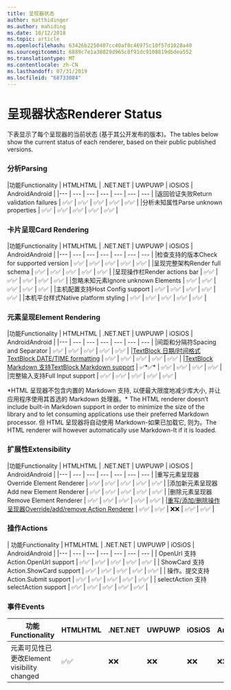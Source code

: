 ```yaml
---
title: 呈现器状态
author: matthidinger
ms.author: mahiding
ms.date: 10/12/2018
ms.topic: article
ms.openlocfilehash: 63426b2250407cc40af8c46975c10f57d1028a40
ms.sourcegitcommit: 6889c7e1a38029d965c8f91dc9108819dbdea552
ms.translationtype: MT
ms.contentlocale: zh-CN
ms.lasthandoff: 07/31/2019
ms.locfileid: "68733084"
---
```

# <a name="renderer-status"></a><span data-ttu-id="670a8-102">呈现器状态</span><span class="sxs-lookup"><span data-stu-id="670a8-102">Renderer Status</span></span>
<span data-ttu-id="670a8-103">下表显示了每个呈现器的当前状态 (基于其公开发布的版本)。</span><span class="sxs-lookup"><span data-stu-id="670a8-103">The tables below show the current status of each renderer, based on their public published versions.</span></span>

### <a name="parsing"></a><span data-ttu-id="670a8-104">分析</span><span class="sxs-lookup"><span data-stu-id="670a8-104">Parsing</span></span>

|<span data-ttu-id="670a8-105">功能</span><span class="sxs-lookup"><span data-stu-id="670a8-105">Functionality</span></span> | <span data-ttu-id="670a8-106">HTML</span><span class="sxs-lookup"><span data-stu-id="670a8-106">HTML</span></span> | <span data-ttu-id="670a8-107">.NET</span><span class="sxs-lookup"><span data-stu-id="670a8-107">.NET</span></span> | <span data-ttu-id="670a8-108">UWP</span><span class="sxs-lookup"><span data-stu-id="670a8-108">UWP</span></span> | <span data-ttu-id="670a8-109">iOS</span><span class="sxs-lookup"><span data-stu-id="670a8-109">iOS</span></span> | <span data-ttu-id="670a8-110">Android</span><span class="sxs-lookup"><span data-stu-id="670a8-110">Android</span></span> |
|--- | --- | --- | --- | --- | --- | --- |
|<span data-ttu-id="670a8-111">返回验证失败</span><span class="sxs-lookup"><span data-stu-id="670a8-111">Return validation failures</span></span> | <span data-ttu-id="670a8-112">✅</span><span class="sxs-lookup"><span data-stu-id="670a8-112">✅</span></span> | <span data-ttu-id="670a8-113">✅</span><span class="sxs-lookup"><span data-stu-id="670a8-113">✅</span></span> | <span data-ttu-id="670a8-114">✅</span><span class="sxs-lookup"><span data-stu-id="670a8-114">✅</span></span> | <span data-ttu-id="670a8-115">✅</span><span class="sxs-lookup"><span data-stu-id="670a8-115">✅</span></span> | <span data-ttu-id="670a8-116">✅</span><span class="sxs-lookup"><span data-stu-id="670a8-116">✅</span></span> |
|<span data-ttu-id="670a8-117">分析未知属性</span><span class="sxs-lookup"><span data-stu-id="670a8-117">Parse unknown properties</span></span> | <span data-ttu-id="670a8-118">✅</span><span class="sxs-lookup"><span data-stu-id="670a8-118">✅</span></span> | <span data-ttu-id="670a8-119">✅</span><span class="sxs-lookup"><span data-stu-id="670a8-119">✅</span></span> | <span data-ttu-id="670a8-120">✅</span><span class="sxs-lookup"><span data-stu-id="670a8-120">✅</span></span> | <span data-ttu-id="670a8-121">✅</span><span class="sxs-lookup"><span data-stu-id="670a8-121">✅</span></span> | <span data-ttu-id="670a8-122">✅</span><span class="sxs-lookup"><span data-stu-id="670a8-122">✅</span></span> |

### <a name="card-rendering"></a><span data-ttu-id="670a8-123">卡片呈现</span><span class="sxs-lookup"><span data-stu-id="670a8-123">Card Rendering</span></span>

|<span data-ttu-id="670a8-124">功能</span><span class="sxs-lookup"><span data-stu-id="670a8-124">Functionality</span></span> | <span data-ttu-id="670a8-125">HTML</span><span class="sxs-lookup"><span data-stu-id="670a8-125">HTML</span></span> | <span data-ttu-id="670a8-126">.NET</span><span class="sxs-lookup"><span data-stu-id="670a8-126">.NET</span></span> | <span data-ttu-id="670a8-127">UWP</span><span class="sxs-lookup"><span data-stu-id="670a8-127">UWP</span></span> | <span data-ttu-id="670a8-128">iOS</span><span class="sxs-lookup"><span data-stu-id="670a8-128">iOS</span></span> | <span data-ttu-id="670a8-129">Android</span><span class="sxs-lookup"><span data-stu-id="670a8-129">Android</span></span> |
|--- | --- | --- | --- | --- | --- | --- |
|<span data-ttu-id="670a8-130">检查支持的版本</span><span class="sxs-lookup"><span data-stu-id="670a8-130">Check for supported version</span></span> | <span data-ttu-id="670a8-131">✅</span><span class="sxs-lookup"><span data-stu-id="670a8-131">✅</span></span> | <span data-ttu-id="670a8-132">✅</span><span class="sxs-lookup"><span data-stu-id="670a8-132">✅</span></span> | <span data-ttu-id="670a8-133">✅</span><span class="sxs-lookup"><span data-stu-id="670a8-133">✅</span></span> | <span data-ttu-id="670a8-134">✅</span><span class="sxs-lookup"><span data-stu-id="670a8-134">✅</span></span> | <span data-ttu-id="670a8-135">✅</span><span class="sxs-lookup"><span data-stu-id="670a8-135">✅</span></span>  |
|<span data-ttu-id="670a8-136">呈现完整架构</span><span class="sxs-lookup"><span data-stu-id="670a8-136">Render full schema</span></span> | <span data-ttu-id="670a8-137">✅</span><span class="sxs-lookup"><span data-stu-id="670a8-137">✅</span></span> | <span data-ttu-id="670a8-138">✅</span><span class="sxs-lookup"><span data-stu-id="670a8-138">✅</span></span> | <span data-ttu-id="670a8-139">✅</span><span class="sxs-lookup"><span data-stu-id="670a8-139">✅</span></span> | <span data-ttu-id="670a8-140">✅</span><span class="sxs-lookup"><span data-stu-id="670a8-140">✅</span></span> | <span data-ttu-id="670a8-141">✅</span><span class="sxs-lookup"><span data-stu-id="670a8-141">✅</span></span> |
|<span data-ttu-id="670a8-142">呈现操作栏</span><span class="sxs-lookup"><span data-stu-id="670a8-142">Render actions bar</span></span> | <span data-ttu-id="670a8-143">✅</span><span class="sxs-lookup"><span data-stu-id="670a8-143">✅</span></span> | <span data-ttu-id="670a8-144">✅</span><span class="sxs-lookup"><span data-stu-id="670a8-144">✅</span></span> | <span data-ttu-id="670a8-145">✅</span><span class="sxs-lookup"><span data-stu-id="670a8-145">✅</span></span> | <span data-ttu-id="670a8-146">✅</span><span class="sxs-lookup"><span data-stu-id="670a8-146">✅</span></span> | <span data-ttu-id="670a8-147">✅</span><span class="sxs-lookup"><span data-stu-id="670a8-147">✅</span></span> |
|<span data-ttu-id="670a8-148">忽略未知元素</span><span class="sxs-lookup"><span data-stu-id="670a8-148">Ignore unknown Elements</span></span> | <span data-ttu-id="670a8-149">✅</span><span class="sxs-lookup"><span data-stu-id="670a8-149">✅</span></span> | <span data-ttu-id="670a8-150">✅</span><span class="sxs-lookup"><span data-stu-id="670a8-150">✅</span></span> | <span data-ttu-id="670a8-151">✅</span><span class="sxs-lookup"><span data-stu-id="670a8-151">✅</span></span> | <span data-ttu-id="670a8-152">✅</span><span class="sxs-lookup"><span data-stu-id="670a8-152">✅</span></span> | <span data-ttu-id="670a8-153">✅</span><span class="sxs-lookup"><span data-stu-id="670a8-153">✅</span></span> |
|<span data-ttu-id="670a8-154">主机配置支持</span><span class="sxs-lookup"><span data-stu-id="670a8-154">Host Config support</span></span> | <span data-ttu-id="670a8-155">✅</span><span class="sxs-lookup"><span data-stu-id="670a8-155">✅</span></span> | <span data-ttu-id="670a8-156">✅</span><span class="sxs-lookup"><span data-stu-id="670a8-156">✅</span></span> | <span data-ttu-id="670a8-157">✅</span><span class="sxs-lookup"><span data-stu-id="670a8-157">✅</span></span> | <span data-ttu-id="670a8-158">✅</span><span class="sxs-lookup"><span data-stu-id="670a8-158">✅</span></span> | <span data-ttu-id="670a8-159">✅</span><span class="sxs-lookup"><span data-stu-id="670a8-159">✅</span></span> |
|<span data-ttu-id="670a8-160">本机平台样式</span><span class="sxs-lookup"><span data-stu-id="670a8-160">Native platform styling</span></span> | <span data-ttu-id="670a8-161">✅</span><span class="sxs-lookup"><span data-stu-id="670a8-161">✅</span></span> | <span data-ttu-id="670a8-162">✅</span><span class="sxs-lookup"><span data-stu-id="670a8-162">✅</span></span> | <span data-ttu-id="670a8-163">✅</span><span class="sxs-lookup"><span data-stu-id="670a8-163">✅</span></span> | <span data-ttu-id="670a8-164">✅</span><span class="sxs-lookup"><span data-stu-id="670a8-164">✅</span></span> | <span data-ttu-id="670a8-165">✅</span><span class="sxs-lookup"><span data-stu-id="670a8-165">✅</span></span> |

### <a name="element-rendering"></a><span data-ttu-id="670a8-166">元素呈现</span><span class="sxs-lookup"><span data-stu-id="670a8-166">Element Rendering</span></span>

|<span data-ttu-id="670a8-167">功能</span><span class="sxs-lookup"><span data-stu-id="670a8-167">Functionality</span></span> | <span data-ttu-id="670a8-168">HTML</span><span class="sxs-lookup"><span data-stu-id="670a8-168">HTML</span></span> | <span data-ttu-id="670a8-169">.NET</span><span class="sxs-lookup"><span data-stu-id="670a8-169">.NET</span></span> | <span data-ttu-id="670a8-170">UWP</span><span class="sxs-lookup"><span data-stu-id="670a8-170">UWP</span></span> | <span data-ttu-id="670a8-171">iOS</span><span class="sxs-lookup"><span data-stu-id="670a8-171">iOS</span></span> | <span data-ttu-id="670a8-172">Android</span><span class="sxs-lookup"><span data-stu-id="670a8-172">Android</span></span> |
|--- | --- | --- | --- | --- | --- | --- |
|<span data-ttu-id="670a8-173">间距和分隔符</span><span class="sxs-lookup"><span data-stu-id="670a8-173">Spacing and Separator</span></span> | <span data-ttu-id="670a8-174">✅</span><span class="sxs-lookup"><span data-stu-id="670a8-174">✅</span></span> | <span data-ttu-id="670a8-175">✅</span><span class="sxs-lookup"><span data-stu-id="670a8-175">✅</span></span> | <span data-ttu-id="670a8-176">✅</span><span class="sxs-lookup"><span data-stu-id="670a8-176">✅</span></span> | <span data-ttu-id="670a8-177">✅</span><span class="sxs-lookup"><span data-stu-id="670a8-177">✅</span></span> | <span data-ttu-id="670a8-178">✅</span><span class="sxs-lookup"><span data-stu-id="670a8-178">✅</span></span> |
|[<span data-ttu-id="670a8-179">TextBlock 日期/时间格式</span><span class="sxs-lookup"><span data-stu-id="670a8-179">TextBlock DATE/TIME formatting</span></span>](../authoring-cards/text-features.md#datetime-formatting-and-localization) | <span data-ttu-id="670a8-180">✅</span><span class="sxs-lookup"><span data-stu-id="670a8-180">✅</span></span> | <span data-ttu-id="670a8-181">✅</span><span class="sxs-lookup"><span data-stu-id="670a8-181">✅</span></span> | <span data-ttu-id="670a8-182">✅</span><span class="sxs-lookup"><span data-stu-id="670a8-182">✅</span></span> | <span data-ttu-id="670a8-183">✅</span><span class="sxs-lookup"><span data-stu-id="670a8-183">✅</span></span> | <span data-ttu-id="670a8-184">✅</span><span class="sxs-lookup"><span data-stu-id="670a8-184">✅</span></span> |
|[<span data-ttu-id="670a8-185">TextBlock Markdown 支持</span><span class="sxs-lookup"><span data-stu-id="670a8-185">TextBlock Markdown support</span></span>](../authoring-cards/text-features.md#markdown) | <span data-ttu-id="670a8-186">✅\*</span><span class="sxs-lookup"><span data-stu-id="670a8-186">✅\*</span></span> | <span data-ttu-id="670a8-187">✅</span><span class="sxs-lookup"><span data-stu-id="670a8-187">✅</span></span> | <span data-ttu-id="670a8-188">✅</span><span class="sxs-lookup"><span data-stu-id="670a8-188">✅</span></span> | <span data-ttu-id="670a8-189">✅</span><span class="sxs-lookup"><span data-stu-id="670a8-189">✅</span></span> | <span data-ttu-id="670a8-190">✅</span><span class="sxs-lookup"><span data-stu-id="670a8-190">✅</span></span> |
|<span data-ttu-id="670a8-191">完整输入支持</span><span class="sxs-lookup"><span data-stu-id="670a8-191">Full Input support</span></span> | <span data-ttu-id="670a8-192">✅</span><span class="sxs-lookup"><span data-stu-id="670a8-192">✅</span></span> | <span data-ttu-id="670a8-193">✅</span><span class="sxs-lookup"><span data-stu-id="670a8-193">✅</span></span> | <span data-ttu-id="670a8-194">✅</span><span class="sxs-lookup"><span data-stu-id="670a8-194">✅</span></span> | <span data-ttu-id="670a8-195">✅</span><span class="sxs-lookup"><span data-stu-id="670a8-195">✅</span></span> | <span data-ttu-id="670a8-196">✅</span><span class="sxs-lookup"><span data-stu-id="670a8-196">✅</span></span> |

<span data-ttu-id="670a8-197">\*HTML 呈现器不包含内置的 Markdown 支持, 以便最大限度地减少库大小, 并让应用程序使用其首选的 Markdown 处理器。</span><span class="sxs-lookup"><span data-stu-id="670a8-197">\* The HTML renderer doesn’t include built-in Markdown support in order to minimize the size of the library and to let consuming applications use their preferred Markdown processor.</span></span> <span data-ttu-id="670a8-198">但 HTML 呈现器将自动使用 Markdown-如果已加载它, 则为。</span><span class="sxs-lookup"><span data-stu-id="670a8-198">The HTML renderer will however automatically use Markdown-It if it is loaded.</span></span>

### <a name="extensibility"></a><span data-ttu-id="670a8-199">扩展性</span><span class="sxs-lookup"><span data-stu-id="670a8-199">Extensibility</span></span>

|<span data-ttu-id="670a8-200">功能</span><span class="sxs-lookup"><span data-stu-id="670a8-200">Functionality</span></span> | <span data-ttu-id="670a8-201">HTML</span><span class="sxs-lookup"><span data-stu-id="670a8-201">HTML</span></span> | <span data-ttu-id="670a8-202">.NET</span><span class="sxs-lookup"><span data-stu-id="670a8-202">.NET</span></span> | <span data-ttu-id="670a8-203">UWP</span><span class="sxs-lookup"><span data-stu-id="670a8-203">UWP</span></span> | <span data-ttu-id="670a8-204">iOS</span><span class="sxs-lookup"><span data-stu-id="670a8-204">iOS</span></span> | <span data-ttu-id="670a8-205">Android</span><span class="sxs-lookup"><span data-stu-id="670a8-205">Android</span></span> |
|--- | --- | --- | --- | --- | --- | --- |
|<span data-ttu-id="670a8-206">重写元素呈现器</span><span class="sxs-lookup"><span data-stu-id="670a8-206">Override Element Renderer</span></span> | <span data-ttu-id="670a8-207">✅</span><span class="sxs-lookup"><span data-stu-id="670a8-207">✅</span></span> | <span data-ttu-id="670a8-208">✅</span><span class="sxs-lookup"><span data-stu-id="670a8-208">✅</span></span> | <span data-ttu-id="670a8-209">✅</span><span class="sxs-lookup"><span data-stu-id="670a8-209">✅</span></span> | <span data-ttu-id="670a8-210">✅</span><span class="sxs-lookup"><span data-stu-id="670a8-210">✅</span></span> | <span data-ttu-id="670a8-211">✅</span><span class="sxs-lookup"><span data-stu-id="670a8-211">✅</span></span> |
|<span data-ttu-id="670a8-212">添加新元素呈现器</span><span class="sxs-lookup"><span data-stu-id="670a8-212">Add new Element Renderer</span></span> | <span data-ttu-id="670a8-213">✅</span><span class="sxs-lookup"><span data-stu-id="670a8-213">✅</span></span> | <span data-ttu-id="670a8-214">✅</span><span class="sxs-lookup"><span data-stu-id="670a8-214">✅</span></span> | <span data-ttu-id="670a8-215">✅</span><span class="sxs-lookup"><span data-stu-id="670a8-215">✅</span></span> | <span data-ttu-id="670a8-216">✅</span><span class="sxs-lookup"><span data-stu-id="670a8-216">✅</span></span> | <span data-ttu-id="670a8-217">✅</span><span class="sxs-lookup"><span data-stu-id="670a8-217">✅</span></span> |
|<span data-ttu-id="670a8-218">删除元素呈现器</span><span class="sxs-lookup"><span data-stu-id="670a8-218">Remove Element Renderer</span></span> | <span data-ttu-id="670a8-219">✅</span><span class="sxs-lookup"><span data-stu-id="670a8-219">✅</span></span> | <span data-ttu-id="670a8-220">✅</span><span class="sxs-lookup"><span data-stu-id="670a8-220">✅</span></span> | <span data-ttu-id="670a8-221">✅</span><span class="sxs-lookup"><span data-stu-id="670a8-221">✅</span></span> | <span data-ttu-id="670a8-222">✅</span><span class="sxs-lookup"><span data-stu-id="670a8-222">✅</span></span> | <span data-ttu-id="670a8-223">✅</span><span class="sxs-lookup"><span data-stu-id="670a8-223">✅</span></span> |
|[<span data-ttu-id="670a8-224">重写/添加/删除操作呈现器</span><span class="sxs-lookup"><span data-stu-id="670a8-224">Override/add/remove Action Renderer</span></span>](https://github.com/Microsoft/AdaptiveCards/issues/1671) | <span data-ttu-id="670a8-225">✅</span><span class="sxs-lookup"><span data-stu-id="670a8-225">✅</span></span> | <span data-ttu-id="670a8-226">✅</span><span class="sxs-lookup"><span data-stu-id="670a8-226">✅</span></span> | <span data-ttu-id="670a8-227">❌</span><span class="sxs-lookup"><span data-stu-id="670a8-227">❌</span></span> | <span data-ttu-id="670a8-228">✅</span><span class="sxs-lookup"><span data-stu-id="670a8-228">✅</span></span> | <span data-ttu-id="670a8-229">✅</span><span class="sxs-lookup"><span data-stu-id="670a8-229">✅</span></span> |

### <a name="actions"></a><span data-ttu-id="670a8-230">操作</span><span class="sxs-lookup"><span data-stu-id="670a8-230">Actions</span></span>

| <span data-ttu-id="670a8-231">功能</span><span class="sxs-lookup"><span data-stu-id="670a8-231">Functionality</span></span> | <span data-ttu-id="670a8-232">HTML</span><span class="sxs-lookup"><span data-stu-id="670a8-232">HTML</span></span> | <span data-ttu-id="670a8-233">.NET</span><span class="sxs-lookup"><span data-stu-id="670a8-233">.NET</span></span> | <span data-ttu-id="670a8-234">UWP</span><span class="sxs-lookup"><span data-stu-id="670a8-234">UWP</span></span> | <span data-ttu-id="670a8-235">iOS</span><span class="sxs-lookup"><span data-stu-id="670a8-235">iOS</span></span> | <span data-ttu-id="670a8-236">Android</span><span class="sxs-lookup"><span data-stu-id="670a8-236">Android</span></span> |
|--- | --- | --- | --- | --- | --- | --- |
| <span data-ttu-id="670a8-237">OpenUrl 支持</span><span class="sxs-lookup"><span data-stu-id="670a8-237">Action.OpenUrl support</span></span> | <span data-ttu-id="670a8-238">✅</span><span class="sxs-lookup"><span data-stu-id="670a8-238">✅</span></span> | <span data-ttu-id="670a8-239">✅</span><span class="sxs-lookup"><span data-stu-id="670a8-239">✅</span></span> | <span data-ttu-id="670a8-240">✅</span><span class="sxs-lookup"><span data-stu-id="670a8-240">✅</span></span> | <span data-ttu-id="670a8-241">✅</span><span class="sxs-lookup"><span data-stu-id="670a8-241">✅</span></span> | <span data-ttu-id="670a8-242">✅</span><span class="sxs-lookup"><span data-stu-id="670a8-242">✅</span></span>  |
| <span data-ttu-id="670a8-243">ShowCard 支持</span><span class="sxs-lookup"><span data-stu-id="670a8-243">Action.ShowCard support</span></span>  | <span data-ttu-id="670a8-244">✅</span><span class="sxs-lookup"><span data-stu-id="670a8-244">✅</span></span> | <span data-ttu-id="670a8-245">✅</span><span class="sxs-lookup"><span data-stu-id="670a8-245">✅</span></span> | <span data-ttu-id="670a8-246">✅</span><span class="sxs-lookup"><span data-stu-id="670a8-246">✅</span></span> | <span data-ttu-id="670a8-247">✅</span><span class="sxs-lookup"><span data-stu-id="670a8-247">✅</span></span> | <span data-ttu-id="670a8-248">✅</span><span class="sxs-lookup"><span data-stu-id="670a8-248">✅</span></span> |
| <span data-ttu-id="670a8-249">操作。提交支持</span><span class="sxs-lookup"><span data-stu-id="670a8-249">Action.Submit support</span></span>  | <span data-ttu-id="670a8-250">✅</span><span class="sxs-lookup"><span data-stu-id="670a8-250">✅</span></span> | <span data-ttu-id="670a8-251">✅</span><span class="sxs-lookup"><span data-stu-id="670a8-251">✅</span></span> | <span data-ttu-id="670a8-252">✅</span><span class="sxs-lookup"><span data-stu-id="670a8-252">✅</span></span> | <span data-ttu-id="670a8-253">✅</span><span class="sxs-lookup"><span data-stu-id="670a8-253">✅</span></span> | <span data-ttu-id="670a8-254">✅</span><span class="sxs-lookup"><span data-stu-id="670a8-254">✅</span></span>  |
| <span data-ttu-id="670a8-255">selectAction 支持</span><span class="sxs-lookup"><span data-stu-id="670a8-255">selectAction support</span></span> | <span data-ttu-id="670a8-256">✅</span><span class="sxs-lookup"><span data-stu-id="670a8-256">✅</span></span> | <span data-ttu-id="670a8-257">✅</span><span class="sxs-lookup"><span data-stu-id="670a8-257">✅</span></span> | <span data-ttu-id="670a8-258">✅</span><span class="sxs-lookup"><span data-stu-id="670a8-258">✅</span></span> | <span data-ttu-id="670a8-259">✅</span><span class="sxs-lookup"><span data-stu-id="670a8-259">✅</span></span> | <span data-ttu-id="670a8-260">✅</span><span class="sxs-lookup"><span data-stu-id="670a8-260">✅</span></span> |

### <a name="events"></a><span data-ttu-id="670a8-261">事件</span><span class="sxs-lookup"><span data-stu-id="670a8-261">Events</span></span>

|       <span data-ttu-id="670a8-262">功能</span><span class="sxs-lookup"><span data-stu-id="670a8-262">Functionality</span></span>        | <span data-ttu-id="670a8-263">HTML</span><span class="sxs-lookup"><span data-stu-id="670a8-263">HTML</span></span> | <span data-ttu-id="670a8-264">.NET</span><span class="sxs-lookup"><span data-stu-id="670a8-264">.NET</span></span> | <span data-ttu-id="670a8-265">UWP</span><span class="sxs-lookup"><span data-stu-id="670a8-265">UWP</span></span> | <span data-ttu-id="670a8-266">iOS</span><span class="sxs-lookup"><span data-stu-id="670a8-266">iOS</span></span> | <span data-ttu-id="670a8-267">Android</span><span class="sxs-lookup"><span data-stu-id="670a8-267">Android</span></span> | 
|----------------------------|------|------|-----|-----|---------|
| <span data-ttu-id="670a8-268">元素可见性已更改</span><span class="sxs-lookup"><span data-stu-id="670a8-268">Element visibility changed</span></span> |  <span data-ttu-id="670a8-269">✅</span><span class="sxs-lookup"><span data-stu-id="670a8-269">✅</span></span>   |  <span data-ttu-id="670a8-270">❌</span><span class="sxs-lookup"><span data-stu-id="670a8-270">❌</span></span>   |  <span data-ttu-id="670a8-271">❌</span><span class="sxs-lookup"><span data-stu-id="670a8-271">❌</span></span>  |  <span data-ttu-id="670a8-272">❌</span><span class="sxs-lookup"><span data-stu-id="670a8-272">❌</span></span>  | <span data-ttu-id="670a8-273">❌</span><span class="sxs-lookup"><span data-stu-id="670a8-273">❌</span></span> |

